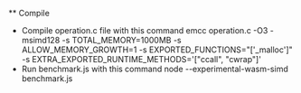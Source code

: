 ** Compile

* Compile operation.c file with this command emcc operation.c -O3 -msimd128 -s TOTAL_MEMORY=1000MB -s ALLOW_MEMORY_GROWTH=1 -s EXPORTED_FUNCTIONS="['_malloc']" -s EXTRA_EXPORTED_RUNTIME_METHODS='["ccall", "cwrap"]'
* Run benchmark.js with this command node --experimental-wasm-simd benchmark.js